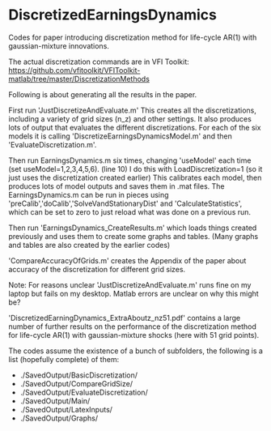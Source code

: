 # DiscretizedEarningsDynamics
Codes for paper introducing discretization method for life-cycle AR(1) with gaussian-mixture innovations.

The actual discretization commands are in VFI Toolkit: https://github.com/vfitoolkit/VFIToolkit-matlab/tree/master/DiscretizationMethods

Following is about generating all the results in the paper.

First run 'JustDiscretizeAndEvaluate.m'
This creates all the discretizations, including a variety of grid sizes (n_z) and other settings.
It also produces lots of output that evaluates the different discretizations.
For each of the six models it is calling 'DiscretizeEarningsDynamicsModel.m' and then 'EvaluateDiscretization.m'.

Then run EarningsDynamics.m six times, changing 'useModel' each time (set useModel=1,2,3,4,5,6). (line 10)
I do this with LoadDiscretization=1 (so it just uses the discretization created earlier)
This calibrates each model, then produces lots of model outputs and saves them in .mat files.
The EarningsDynamics.m can be run in pieces using 'preCalib','doCalib','SolveVandStationaryDist' and 'CalculateStatistics', which can be set to zero to just reload what was done on a previous run.

Then run 'EarningsDynamics_CreateResults.m' which loads things created previously and uses them to create some graphs and tables.
(Many graphs and tables are also created by the earlier codes)

'CompareAccuracyOfGrids.m' creates the Appendix of the paper about accuracy of the discretization for different grid sizes.

Note: For reasons unclear 'JustDiscretizeAndEvaluate.m' runs fine on my laptop but fails on my desktop. Matlab errors are unclear on why this might be?

'DiscretizedEarningDynamics_ExtraAboutz_nz51.pdf' contains a large number of further results on the performance of the discretization method for life-cycle AR(1) with gaussian-mixture shocks (here with 51 grid points).

The codes assume the existence of a bunch of subfolders, the following is a list (hopefully complete) of them:
- ./SavedOutput/BasicDiscretization/
- ./SavedOutput/CompareGridSize/
- ./SavedOutput/EvaluateDiscretization/
- ./SavedOutput/Main/
- ./SavedOutput/LatexInputs/
- ./SavedOutput/Graphs/

